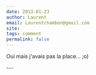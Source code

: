 ```yaml
---
date: 2013-01-23
author: Laurent
email: Laurentchambon@gmail.com
site: 
tags: comment
permalink: false
---
```


<p>Oui mais j'avais pas la place... ;o)</p>
---